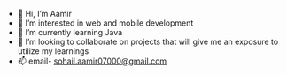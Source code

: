 - 👋 Hi, I’m Aamir
- 👀 I’m interested in web and mobile development
- 🌱 I’m currently learning Java
- 💞️ I’m looking to collaborate on projects that will give me an exposure to utilize my learnings
- 📫 email- sohail.aamir07000@gmail.com 

<!---
AamirSohail07000/AamirSohail07000 is a ✨ special ✨ repository because its `README.md` (this file) appears on your GitHub profile.
You can click the Preview link to take a look at your changes.
--->
